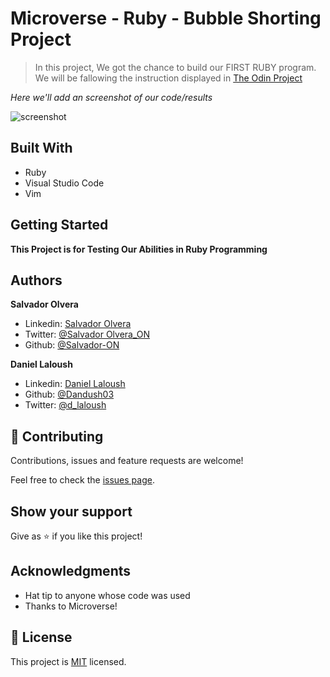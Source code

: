 # Microverse - Ruby - Bubble Shorting Project

> In this project, We got the chance to build our FIRST RUBY program. We will be fallowing the instruction displayed in [The Odin Project](https://www.theodinproject.com/courses/ruby-programming/lessons/advanced-building-blocks)

*Here we'll add an screenshot of our code/results*

![screenshot](./screenshot.png)

## Built With

- Ruby
- Visual Studio Code
- Vim

## Getting Started

**This Project is for Testing Our Abilities in Ruby Programming**

## Authors

**Salvador Olvera**
- Linkedin: [Salvador Olvera](https://www.linkedin.com/in/salvador-olvera-n)
- Twitter: [@Salvador Olvera_ON](https://twitter.com/Salvador_ON)
- Github: [@Salvador-ON](https://github.com/Salvador-ON)

**Daniel Laloush**
- Linkedin: [Daniel Laloush](https://www.linkedin.com/in/daniel-laloush-0a7331a9)
- Github: [@Dandush03](https://github.com/Dandush03)
- Twitter: [@d_laloush](https://twitter.com/d_laloush)

## 🤝 Contributing

Contributions, issues and feature requests are welcome!

Feel free to check the [issues page](./issues/).

## Show your support

Give as ⭐️ if you like this project!

## Acknowledgments

- Hat tip to anyone whose code was used
- Thanks to Microverse!

## 📝 License

This project is [MIT](lic.url) licensed.
